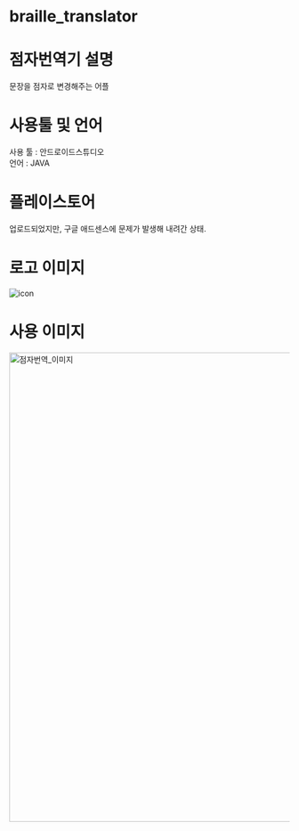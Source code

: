 # braille_translator

# 점자번역기 설명
문장을 점자로 변경해주는 어플  

# 사용툴 및 언어
사용 툴 : 안드로이드스튜디오  
언어 : JAVA  

# 플레이스토어 
업로드되었지만, 구글 애드센스에 문제가 발생해 내려간 상태.  

# 로고 이미지
![icon](https://user-images.githubusercontent.com/55564114/168932903-d54b283d-e73d-442c-bff3-fac6a9bae98c.png)  

# 사용 이미지
<img width="843" alt="점자번역_이미지" src="https://user-images.githubusercontent.com/55564114/168933572-d2d264da-fae9-4133-a74d-27a4ecae2d76.png">


